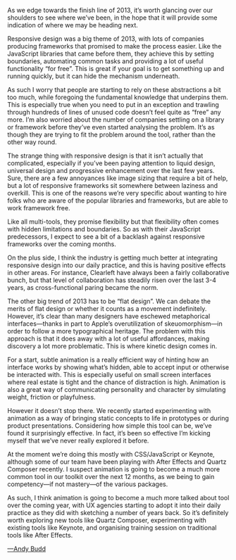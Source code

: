 

As we edge towards the finish line of 2013, it’s worth glancing over our shoulders to see where we’ve
been, in the hope that it will provide some indication of where we may be heading next.

Responsive design was a big theme of 2013, with lots of companies producing frameworks that promised to make
the process easier. Like the JavaScript libraries that came before them, they achieve this by setting
boundaries, automating common tasks and providing a lot of useful functionality “for free”. This is great
if your goal is to get something up and running quickly, but it can hide the mechanism underneath.

As such I worry that people are starting to rely on these abstractions a bit too much, while foregoing the
fundamental knowledge that underpins them. This is especially true when you need to put in an exception and
trawling through hundreds of lines of unused code doesn’t feel quite as “free” any more. I’m also
worried about the number of companies settling on a library or framework before they’ve even started
analysing the problem. It’s as though they are trying to fit the problem around the tool, rather than the
other way round.

The strange thing with responsive design is that it isn’t actually that complicated, especially if you’ve
been paying attention to liquid design, universal design and progressive enhancement over the last few years.
Sure, there are a few annoyances like image sizing that require a bit of help, but a lot of responsive
frameworks sit somewhere between laziness and overkill. This is one of the reasons we’re very specific about
wanting to hire folks who are aware of the popular libraries and frameworks, but are able to work framework
free.

Like all multi-tools, they promise flexibility but that flexibility often comes with hidden limitations and
boundaries. So as with their JavaScript predecessors, I expect to see a bit of a backlash against responsive
frameworks over the coming months.

On the plus side, I think the industry is getting much better at integrating responsive design into our daily
practice, and this is having positive effects in other areas. For instance, Clearleft have always been a
fairly collaborative bunch, but that level of collaboration has steadily risen over the last 3-4 years, as
cross-functional paring became the norm.

The other big trend of 2013 has to be “flat design”. We can debate the merits of flat design or whether it
counts as a movement indefinitely. However, it’s clear than many designers have eschewed metaphorical
interfaces—thanks in part to Apple’s overutilization of skeuomorphism—in order to follow a more
typographical heritage. The problem with this approach is that it does away with a lot of useful affordances,
making discovery a lot more problematic. This is where kinetic design comes in.

For a start, subtle animation is a really efficient way of hinting how an interface works by showing what’s
hidden, able to accept input or otherwise be interacted with. This is especially useful on small screen
interfaces where real estate is tight and the chance of distraction is high. Animation is also a great way of
communicating personality and character by simulating weight, friction or playfulness.

However it doesn’t stop there. We recently started experimenting with animation as a way of bringing static
concepts to life in prototypes or during product presentations. Considering how simple this tool can be,
we’ve found it surprisingly effective. In fact, it’s been so effective I’m kicking myself that we’ve
never really explored it before.

At the moment we’re doing this mostly with CSS/JavaScript or Keynote, although some of our team have been
playing with After Effects and Quartz Composer recently. I suspect animation is going to become a much more
common tool in our toolkit over the next 12 months, as we being to gain competency—if not mastery—of the
various packages.

As such, I think animation is going to become a much more talked about tool over the coming year, with UX
agencies starting to adopt it into their daily practice as they did with sketching a number of years back. So
it’s definitely worth exploring new tools like Quartz Composer, experimenting with existing tools like
Keynote, and organising training session on traditional tools like After Effects. 

[—Andy Budd](http://www.andybudd.com/)